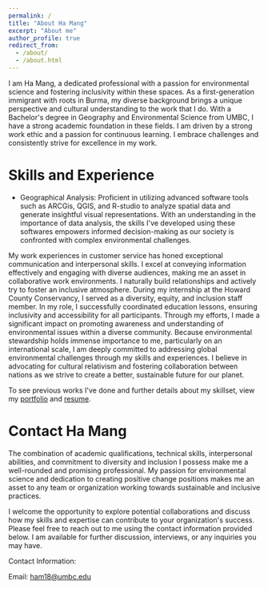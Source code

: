 ```yaml
---
permalink: /
title: "About Ha Mang"
excerpt: "About me"
author_profile: true
redirect_from: 
  - /about/
  - /about.html
---
```

I am Ha Mang, a dedicated professional with a passion for environmental science and fostering inclusivity within these spaces. As a first-generation immigrant with roots in Burma, my diverse background brings a unique perspective and cultural understanding to the work that I do. With a Bachelor's degree in Geography and Environmental Science from UMBC, I have a strong academic foundation in these fields. I am driven by a strong work ethic and a passion for continuous learning. I embrace challenges and consistently strive for excellence in my work.

Skills and Experience 
======
* Geographical Analysis: Proficient in utilizing advanced software tools such as ARCGis, QGIS, and R-studio to analyze spatial data and generate insightful visual representations. With an understanding in the importance of data analysis, the skills I've developed using these softwares empowers informed decision-making as our society is confronted with complex environmental challenges.

My work experiences in customer service has honed exceptional communication and interpersonal skills. I excel at conveying information effectively and engaging with diverse audiences, making me an asset in collaborative work environments. I naturally build relationships and actively try to foster an inclusive atmosphere.
During my internship at the Howard County Conservancy, I served as a diversity, equity, and inclusion staff member. In my role, I successfully coordinated education lessons, ensuring inclusivity and accessibility for all participants. Through my efforts, I made a significant impact on promoting awareness and understanding of environmental issues within a diverse community.
Because environmental stewardship holds immense importance to me, particularly on an international scale, I am deeply committed to addressing global environmental challenges through my skills and experiences. I believe in advocating for cultural relativism and fostering collaboration between nations as we strive to create a better, sustainable future for our planet.

To see previous works I've done and further details about my skillset, view my [portfolio](https://hmang.github.io/portfolio/) and [resume](https://hmang.github.io/cv/).

Contact Ha Mang
======
The combination of academic qualifications, technical skills, interpersonal abilities, and commitment to diversity and inclusion I possess make me a well-rounded and promising professional. My passion for environmental science and dedication to creating positive change positions makes me an asset to any team or organization working towards sustainable and inclusive practices.

I welcome the opportunity to explore potential collaborations and discuss how my skills and expertise can contribute to your organization's success. Please feel free to reach out to me using the contact information provided below. I am available for further discussion, interviews, or any inquiries you may have.

Contact Information:

Email: ham18@umbc.edu 
